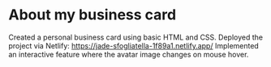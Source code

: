 # About my business card
Created a personal business card using basic HTML and CSS.
Deployed the project via Netlify: https://jade-sfogliatella-1f89a1.netlify.app/
Implemented an interactive feature where the avatar image changes on mouse hover.

